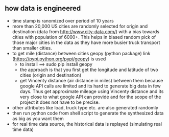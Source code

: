 how data is engineered
----------------------
* time stamp is ranomized over period of 10 years
* more than 20,000 US cities are randomly selected for origin and destination (data from http://www.city-data.com/)
 with a bias towards cities with population of 6000+. This helps in biased random pick of those major cities in
 the data as they have more busier truck transport than smaller cities.
* to get mile (distance) between cities geopy (python package) link (https://pypi.python.org/pypi/geopy)  is used
	- to install ==> sudo pip install geopy
	- the approach is that you first get the longitude and latitude of two cities (origin and destination)
	- get Vincenty distance (air distance in miles) between them because google API calls are limited and its hard
	  to generate big data in few days. Thus get approximate mileage using Vincenty distance and its very close to 
          what google API can provide and for the scope of the project it does not have to be precise.
* other attributes like load, truck type etc. are also generated randomly
* then run python code from shell script to generate the synthesized data as big as you want them
* for real time data source, the historical data is replayed (simulating real time data)
